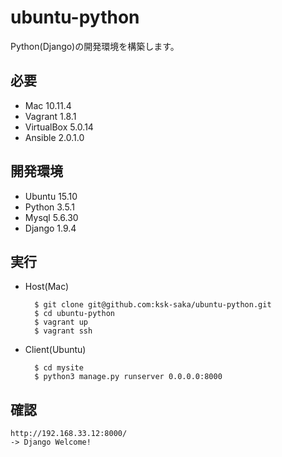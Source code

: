 # ubuntu-python
Python(Django)の開発環境を構築します。

## 必要

* Mac 10.11.4
* Vagrant 1.8.1
* VirtualBox 5.0.14
* Ansible 2.0.1.0

## 開発環境

* Ubuntu 15.10
* Python 3.5.1
* Mysql 5.6.30
* Django 1.9.4

## 実行

* Host(Mac)

        $ git clone git@github.com:ksk-saka/ubuntu-python.git
        $ cd ubuntu-python
        $ vagrant up
        $ vagrant ssh

* Client(Ubuntu)

        $ cd mysite
        $ python3 manage.py runserver 0.0.0.0:8000

## 確認

    http://192.168.33.12:8000/
    -> Django Welcome!